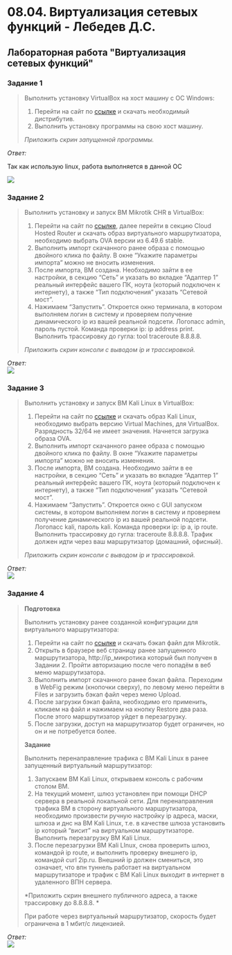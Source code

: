 # 08.04. Виртуализация сетевых функций - Лебедев Д.С.
## Лабораторная работа "Виртуализация сетевых функций"
### Задание 1
> Выполнить установку VirtualBox на хост машину с ОС Windows:
> 1. Перейти на сайт по [ссылке](https://www.oracle.com/cis/virtualization/technologies/vm/downloads/virtualbox-downloads.html) и скачать необходимый дистрибутив.
> 2. Выполнить установку программы на свою хост машину.
> 
> *Приложить скрин запущенной программы.*

*Ответ:*  

Так как использую linux, работа выполняется в данной ОС

![](_att/0804-01-01.png)

### Задание 2
> Выполнить установку и запуск ВМ Mikrotik CHR в VirtualBox:
> 1. Перейти на сайт по [ссылке](https://mikrotik.com/download), далее перейти в секцию Cloud Hosted Router и скачать образ виртуального маршрутизатора, необходимо выбрать OVA версии из 6.49.6 stable.
> 2. Выполнить импорт скачанного ранее образа с помощью двойного клика по файлу. В окне “Укажите параметры импорта” можно не вносить изменения.
> 3. После импорта, ВМ создана. Необходимо зайти в ее настройки, в секцию “Сеть” и указать во вкладке “Адаптер 1” реальный интерфейс вашего ПК, ноута (который подключен к интернету), а также “Тип подключения” указать “Сетевой мост”.
> 4. Нажимаем “Запустить”. Откроется окно терминала, в котором выполняем логин в систему и проверяем получение динамического ip из вашей реальной подсети. Логопасс admin, пароль пустой. Команда проверки ip: ip address print. Выполнить трассировку до гугла: tool traceroute 8.8.8.8.
> 
> *Приложить скрин консоли c выводом ip и трассировкой.*

*Ответ:*  
![](_att/0804-02-01.png)

### Задание 3
> Выполнить установку и запуск ВМ Kali Linux в VirtualBox:
> 1. Перейти на сайт по [ссылке](https://www.kali.org/get-kali/#kali-platforms) и скачать образ Kali Linux, необходимо выбрать версию Virtual Machines, для VirtualBox. Разрядность 32/64 не имеет значения. Начнется загрузка образа OVA.
> 2. Выполнить импорт скачанного ранее образа с помощью двойного клика по файлу. В окне “Укажите параметры импорта” можно не вносить изменения.
> 3. После импорта, ВМ создана. Необходимо зайти в ее настройки, в секцию “Сеть” и указать во вкладке “Адаптер 1” реальный интерфейс вашего ПК, ноута (который подключен к интернету), а также “Тип подключения” указать “Сетевой мост”.
> 4. Нажимаем “Запустить”. Откроется окно с GUI запуском системы, в котором выполняем логин в систему и проверяем получение динамического ip из вашей реальной подсети. Логопасс kali, пароль kali. Команда проверки ip: ip a, ip route. Выполнить трассировку до гугла: traceroute 8.8.8.8. Трафик должен идти через ваш маршрутизатор (домашний, офисный).
> 
> *Приложить скрин консоли c выводом ip и трассировкой.*

*Ответ:*  
![](_att/0804-03-01.png)
### Задание 4
> **Подготовка**
> 
> Выполнить установку ранее созданной конфигурации для виртуального маршрутизатора:
> 1. Перейти на сайт по [ссылке](https://disk.yandex.ru/d/aWbbWEZha0E6Rw) и скачать бэкап файл для Mikrotik.
> 2. Открыть в браузере веб страницу ранее запущенного маршрутизатора, http://ip_микротика который был получен в Задании 2. Пройти авторизацию после чего попадём в веб меню маршрутизатора.
> 3. Выполнить импорт скачанного ранее бэкап файла. Переходим в WebFig режим (кнопочки сверху), по левому меню перейти в Files и загрузить бэкап файл через меню Upload.
> 4. После загрузки бэкап файла, необходимо его применить, кликаем на файл и нажимаем на кнопку Restore два раза. После этого маршрутизатор уйдет в перезагрузку.
> 5. После загрузки, доступ на маршрутизатор будет ограничен, но он и не потребуется более.
> 
> **Задание**
> 
> Выполнить перенаправление трафика с ВМ Kali Linux в ранее запущенный виртуальный маршрутизатор:
> 1. Запускаем ВМ Kali Linux, открываем консоль с рабочим столом ВМ.
> 2. На текущий момент, шлюз установлен при помощи DHCP сервера в реальной локальной сети. Для перенаправления трафика ВМ в сторону виртуального маршрутизатора, необходимо произвести ручную настройку ip адреса, маски, шлюза и днс на ВМ Kali Linux, т.е. в качестве шлюза установить ip который “висит” на виртуальном маршрутизаторе. Выполнить перезагрузку ВМ Kali Linux.
> 3. После перезагрузки ВМ Kali LInux, снова проверить шлюз, командой ip route, и выполнить проверку внешнего ip, командой curl 2ip.ru. Внешний ip должен смениться, это означает, что впн туннель работает на виртуальном маршрутизаторе и трафик с ВМ Kali Linux выходит в интернет в удаленного ВПН сервера.
> 
> *Приложить скрин внешнего публичного адреса, а также трассировку до 8.8.8.8. *
> 
> При работе через виртуальный маршрутизатор, скорость будет ограничена в 1 мбит/с лицензией.

*Ответ:*  
![](_att/0804-04-01.png)
